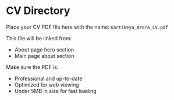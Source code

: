 # CV Directory

Place your CV PDF file here with the name: `Kartikeya_Arora_CV.pdf`

This file will be linked from:
- About page hero section
- Main page about section

Make sure the PDF is:
- Professional and up-to-date
- Optimized for web viewing
- Under 5MB in size for fast loading

